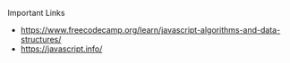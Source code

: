 Important Links
* https://www.freecodecamp.org/learn/javascript-algorithms-and-data-structures/
* https://javascript.info/